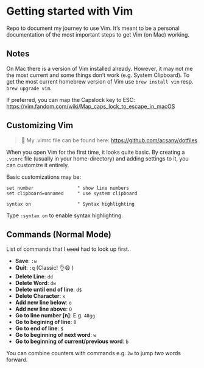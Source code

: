 # Getting started with Vim

Repo to document my journey to use Vim. 
It’s meant to be a personal documentation of the most important steps to get Vim (on Mac) working.

## Notes
On Mac there is a version of Vim installed already. However, it may not me the most current and some things don’t work (e.g. System Clipboard). To get the most current homebrew version of Vim use `brew install vim` resp. `brew upgrade vim`.

If preferred, you can map the Capslock key to ESC: https://vim.fandom.com/wiki/Map_caps_lock_to_escape_in_macOS

## Customizing Vim

> 📄 My .vimrc file can be found here: https://github.com/acsany/dotfiles

When you open Vim for the first time, it looks quite basic. By creating a `.vimrc` file (usually in your home-directory) and adding settings to it, you can customize it entirely.

Basic customizations may be:

```
set number                " show line numbers
set clipboard=unnamed     " use system clipboard

syntax on                 " Syntax highlighting
```

Type `:syntax on` to enable syntax highlighting.


## Commands (Normal Mode)
List of commands that I ~~used~~ had to look up first.

* **Save**: `:w`
* **Quit**: `:q` (Classic! 👌😩 )
* **Delete Line**: `dd`
* **Delete Word**: `dw`
* **Delete until end of line**: `d$`
* **Delete Character**: `x`
* **Add new line below**: `o`
* **Add new line above**: `O`
* **Go to line number [n]**: E.g. `48gg`
* **Go to begining of line**: `0`
* **Go to end of line**: `$`
* **Go to beginning of next word**: `w`
* **Go to beginning of current/previous word**: `b`

You can combine counters with commands e.g. `2w` to jump *two* words forward.



